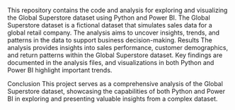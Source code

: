 This repository contains the code and analysis for exploring and visualizing the Global Superstore dataset using Python and Power BI. The Global Superstore dataset is a fictional dataset that simulates sales data for a global retail company. The analysis aims to uncover insights, trends, and patterns in the data to support business decision-making.
Results
The analysis provides insights into sales performance, customer demographics, and return patterns within the Global Superstore dataset. Key findings are documented in the analysis files, and visualizations in both Python and Power BI highlight important trends.

Conclusion
This project serves as a comprehensive analysis of the Global Superstore dataset, showcasing the capabilities of both Python and Power BI in exploring and presenting valuable insights from a complex dataset.

